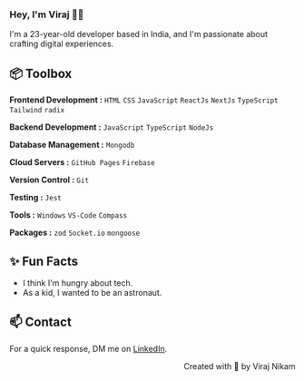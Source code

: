 ### Hey, I'm Viraj 👋🏽  

I'm a 23-year-old developer based in India, and I'm passionate about crafting digital experiences. 

## 📦 Toolbox

**Frontend Development :** `HTML` `CSS` `JavaScript` `ReactJs` `NextJs` `TypeScript` `Tailwind` `radix`

**Backend Development :** `JavaScript` `TypeScript` `NodeJs`

**Database Management :** `Mongodb` 

**Cloud Servers :** `GitHub Pages` `Firebase`

**Version Control :** `Git` 

**Testing :** `Jest`

**Tools :** `Windows` `VS-Code` `Compass`

**Packages :** `zod` `Socket.io` `mongoose`

 
## ✨ Fun Facts 

- I think I'm hungry about tech.
- As a kid, I wanted to be an astronaut.

## 📫 Contact

 For a quick response, DM me on [LinkedIn](https://www.linkedin.com/in/virajnikam/). 
 
 <p align="right" > Created with 🧡 by Viraj Nikam</p>
